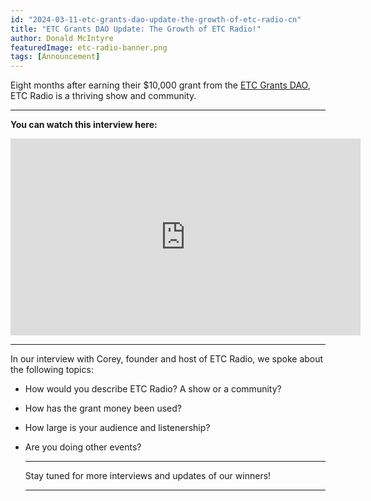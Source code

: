 ```yaml
---
id: "2024-03-11-etc-grants-dao-update-the-growth-of-etc-radio-cn"
title: "ETC Grants DAO Update: The Growth of ETC Radio!"
author: Donald McIntyre
featuredImage: etc-radio-banner.png
tags: [Announcement]
---
```


Eight months after earning their $10,000 grant from the [ETC Grants DAO](https://etcgrantsdao.io/), ETC Radio is a thriving show and community.

---
**You can watch this interview here:**

<iframe width="560" height="315" src="https://www.youtube.com/embed/xKQTu9myN7M" title="YouTube video player" frameborder="0" allow="accelerometer; autoplay; clipboard-write; encrypted-media; gyroscope; picture-in-picture; web-share" allowfullscreen></iframe>

---

In our interview with Corey, founder and host of ETC Radio, we spoke about the following topics: 

- How would you describe ETC Radio? A show or a community?
- How has the grant money been used?
- How large is your audience and listenership?
- Are you doing other events?

  ---

  Stay tuned for more interviews and updates of our winners!

  ---

